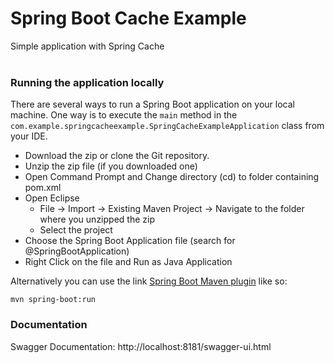 # Spring Boot Cache Example

Simple application with Spring Cache
<br/>
<br/> 
### Running the application locally

There are several ways to run a Spring Boot application on your local machine. One way is to execute the ```main``` method in the ```com.example.springcacheexample.SpringCacheExampleApplication``` class from your IDE.

- Download the zip or clone the Git repository.
- Unzip the zip file (if you downloaded one)
- Open Command Prompt and Change directory (cd) to folder containing pom.xml
- Open Eclipse
  - File -> Import -> Existing Maven Project -> Navigate to the folder where you unzipped the zip
  - Select the project
- Choose the Spring Boot Application file (search for @SpringBootApplication)
- Right Click on the file and Run as Java Application
  
Alternatively you can use the  link [Spring Boot Maven plugin](https://docs.spring.io/spring-boot/docs/current/reference/html/build-tool-plugins-maven-plugin.html "Spring Boot Maven plugin") like so:

```shell
mvn spring-boot:run
``` 
### Documentation

Swagger Documentation: http://localhost:8181/swagger-ui.html
